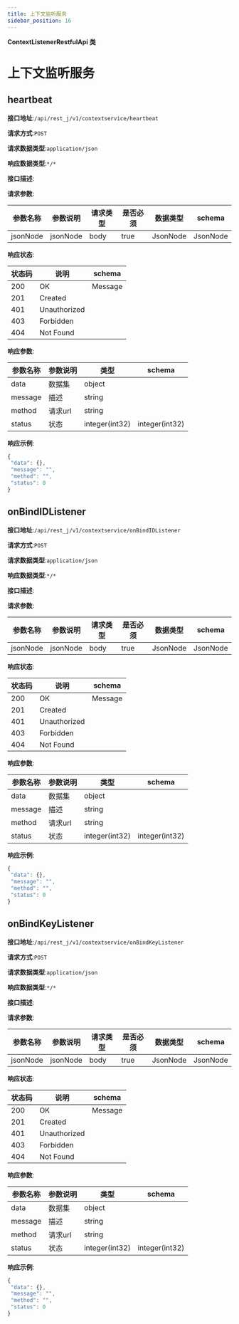 ```yaml
---
title: 上下文监听服务
sidebar_position: 16
---
```

**ContextListenerRestfulApi 类**

# 上下文监听服务

## heartbeat

**接口地址**:`/api/rest_j/v1/contextservice/heartbeat`

**请求方式**:`POST`

**请求数据类型**:`application/json`

**响应数据类型**:`*/*`

**接口描述**:

**请求参数**:

| 参数名称 | 参数说明 | 请求类型    | 是否必须 | 数据类型 | schema |
| -------- | -------- | ----- | -------- | -------- | ------ |
|jsonNode|jsonNode|body|true|JsonNode|JsonNode|

**响应状态**:

| 状态码 | 说明 | schema |
| -------- | -------- | ----- |
|200|OK|Message|
|201|Created|
|401|Unauthorized|
|403|Forbidden|
|404|Not Found|

**响应参数**:

| 参数名称 | 参数说明 | 类型 | schema |
| -------- | -------- | ----- |----- |
|data|数据集|object|
|message|描述|string|
|method|请求url|string|
|status|状态|integer(int32)|integer(int32)|

**响应示例**:

```javascript
{
 "data": {},
 "message": "",
 "method": "",
 "status": 0
}
```

## onBindIDListener

**接口地址**:`/api/rest_j/v1/contextservice/onBindIDListener`

**请求方式**:`POST`

**请求数据类型**:`application/json`

**响应数据类型**:`*/*`

**接口描述**:

**请求参数**:

| 参数名称 | 参数说明 | 请求类型    | 是否必须 | 数据类型 | schema |
| -------- | -------- | ----- | -------- | -------- | ------ |
|jsonNode|jsonNode|body|true|JsonNode|JsonNode|

**响应状态**:

| 状态码 | 说明 | schema |
| -------- | -------- | ----- |
|200|OK|Message|
|201|Created|
|401|Unauthorized|
|403|Forbidden|
|404|Not Found|

**响应参数**:

| 参数名称 | 参数说明 | 类型 | schema |
| -------- | -------- | ----- |----- |
|data|数据集|object|
|message|描述|string|
|method|请求url|string|
|status|状态|integer(int32)|integer(int32)|

**响应示例**:

```javascript
{
 "data": {},
 "message": "",
 "method": "",
 "status": 0
}
```

## onBindKeyListener

**接口地址**:`/api/rest_j/v1/contextservice/onBindKeyListener`

**请求方式**:`POST`

**请求数据类型**:`application/json`

**响应数据类型**:`*/*`

**接口描述**:

**请求参数**:

| 参数名称 | 参数说明 | 请求类型    | 是否必须 | 数据类型 | schema |
| -------- | -------- | ----- | -------- | -------- | ------ |
|jsonNode|jsonNode|body|true|JsonNode|JsonNode|

**响应状态**:

| 状态码 | 说明 | schema |
| -------- | -------- | ----- |
|200|OK|Message|
|201|Created|
|401|Unauthorized|
|403|Forbidden|
|404|Not Found|

**响应参数**:

| 参数名称 | 参数说明 | 类型 | schema |
| -------- | -------- | ----- |----- |
|data|数据集|object|
|message|描述|string|
|method|请求url|string|
|status|状态|integer(int32)|integer(int32)|

**响应示例**:

```javascript
{
 "data": {},
 "message": "",
 "method": "",
 "status": 0
}
```
